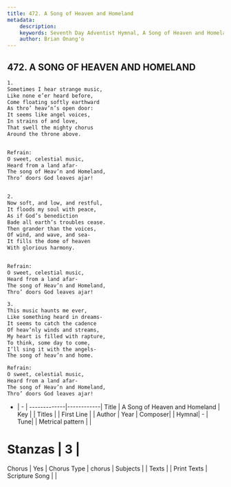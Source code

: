 ```yaml
---
title: 472. A Song of Heaven and Homeland
metadata:
    description: 
    keywords: Seventh Day Adventist Hymnal, A Song of Heaven and Homeland, , 
    author: Brian Onang'o
---
```



## 472. A SONG OF HEAVEN AND HOMELAND

```txt
1.
Sometimes I hear strange music,
Like none e’er heard before,
Come floating softly earthward
As thro’ heav’n’s open door:
It seems like angel voices,
In strains of and love,
That swell the mighty chorus
Around the throne above.


Refrain:
O sweet, celestial music,
Heard from a land afar-
The song of Heav’n and Homeland,
Thro’ doors God leaves ajar!


2.
Now soft, and low, and restful,
It floods my soul with peace,
As if God’s benediction
Bade all earth’s troubles cease.
Then grander than the voices,
Of wind, and wave, and sea-
It fills the dome of heaven
With glorious harmony.


Refrain:
O sweet, celestial music,
Heard from a land afar-
The song of Heav’n and Homeland,
Thro’ doors God leaves ajar!

3.
This music haunts me ever,
Like something heard in dreams-
It seems to catch the cadence
Of heav’nly winds and streams,
My heart is filled with rapture,
To think, some day to come,
I’ll sing it with the angels-
The song of heav’n and home.

Refrain:
O sweet, celestial music,
Heard from a land afar-
The song of Heav’n and Homeland,
Thro’ doors God leaves ajar!

```

- |   -  |
-------------|------------|
Title | A Song of Heaven and Homeland |
Key |  |
Titles |  |
First Line |  |
Author | 
Year | 
Composer|  |
Hymnal|  - |
Tune|  |
Metrical pattern | |
# Stanzas | 3 |
Chorus | Yes |
Chorus Type | chorus |
Subjects |  |
Texts |  |
Print Texts | 
Scripture Song |  |
  
